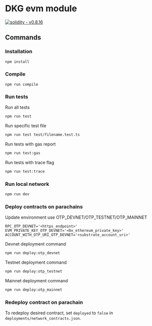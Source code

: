 # DKG evm module

[![solidity - v0.8.16](https://img.shields.io/badge/solidity-v0.8.16-e28d00a7?logo=solidity)](https://github.com/manifoldfinance)

## Commands

### Installation

```sh
npm install
```

### Compile
```shell
npm run compile
```

### Run tests

Run all tests
```sh
npm run test
```

Run specific test file
```sh
npm run test test/filename.test.ts
```

Run tests with gas report
```sh
npm run test:gas
```

Run tests with trace flag
```sh
npm run test:trace
```

### Run local network

```sh
npm run dev
```

### Deploy contracts on parachains

Update environment use OTP_DEVNET/OTP_TESTNET/OTP_MAINNET
```dotenv
RPC_OTP_DEVNET='<https_endpoint>'
EVM_PRIVATE_KEY_OTP_DEVNET='<0x_ethereum_private_key>'
ACCOUNT_WITH_OTP_URI_OTP_DEVNET='<substrate_account_uri>'
```

Devnet deployment command
```sh
npm run deploy:otp_devnet
```
Testnet deployment command
```sh
npm run deploy:otp_testnet
```
Mainnet deployment command
```sh
npm run deploy:otp_mainnet
```

### Redeploy contract on parachain

To redeploy desired contract, set `deployed` to `false` in `deployments/network_contracts.json`.
